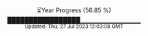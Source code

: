<p align="center">
⏳Year Progress (56.85 %) <br>
█████████████████▁▁▁▁▁▁▁▁▁▁▁▁▁ <br>
<sub>Updated: Thu, 27 Jul 2023 12:03:08 GMT</sub>
</p>

